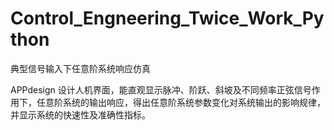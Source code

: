 # Control_Engneering_Twice_Work_Python

典型信号输入下任意阶系统响应仿真

APPdesign 设计人机界面，能直观显示脉冲、阶跃、斜坡及不同频率正弦信号作用下，任意阶系统的输出响应，得出任意阶系统参数变化对系统输出的影响规律，并显示系统的快速性及准确性指标。
